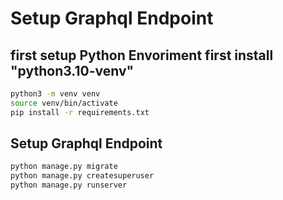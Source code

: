 # Setup Graphql Endpoint
## first setup Python Envoriment first install "python3.10-venv"
```bash
python3 -m venv venv
source venv/bin/activate
pip install -r requirements.txt
```

## Setup Graphql Endpoint
```bash
python manage.py migrate
python manage.py createsuperuser
python manage.py runserver
```
